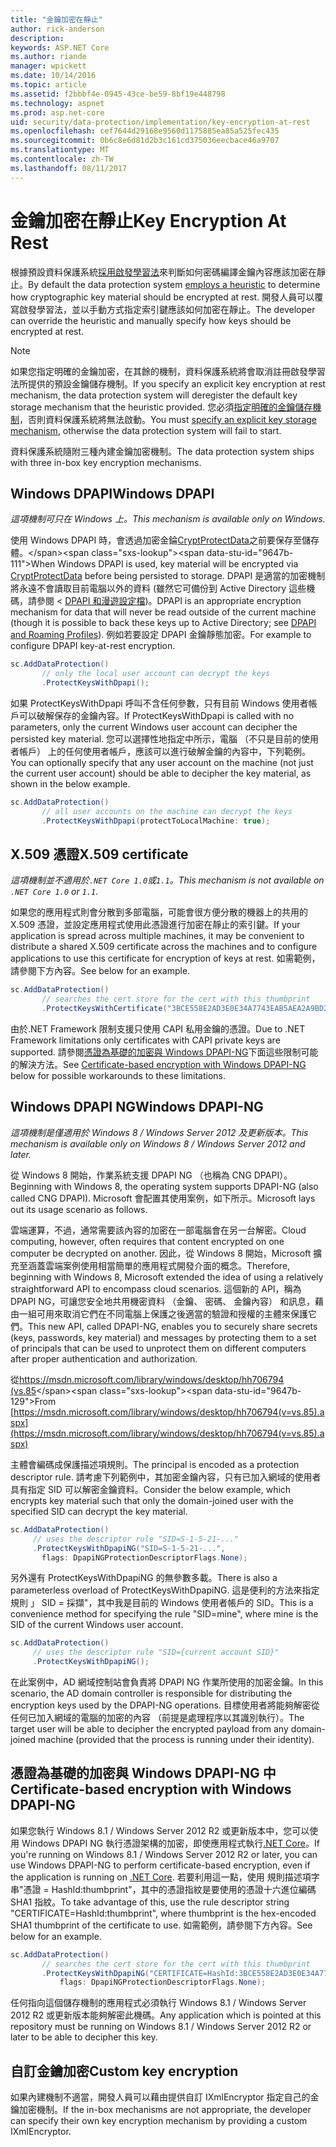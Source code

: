 ```yaml
---
title: "金鑰加密在靜止"
author: rick-anderson
description: 
keywords: ASP.NET Core
ms.author: riande
manager: wpickett
ms.date: 10/14/2016
ms.topic: article
ms.assetid: f2bbbf4e-0945-43ce-be59-8bf19e448798
ms.technology: aspnet
ms.prod: asp.net-core
uid: security/data-protection/implementation/key-encryption-at-rest
ms.openlocfilehash: cef7644d29168e9560d1175885ea85a525fec435
ms.sourcegitcommit: 0b6c8e6d81d2b3c161cd375036eecbace46a9707
ms.translationtype: MT
ms.contentlocale: zh-TW
ms.lasthandoff: 08/11/2017
---
```

# <a name="key-encryption-at-rest"></a><span data-ttu-id="9647b-103">金鑰加密在靜止</span><span class="sxs-lookup"><span data-stu-id="9647b-103">Key Encryption At Rest</span></span>

<a name=data-protection-implementation-key-encryption-at-rest></a>

<span data-ttu-id="9647b-104">根據預設資料保護系統[採用啟發學習法](../configuration/default-settings.md#data-protection-default-settings)來判斷如何密碼編譯金鑰內容應該加密在靜止。</span><span class="sxs-lookup"><span data-stu-id="9647b-104">By default the data protection system [employs a heuristic](../configuration/default-settings.md#data-protection-default-settings) to determine how cryptographic key material should be encrypted at rest.</span></span> <span data-ttu-id="9647b-105">開發人員可以覆寫啟發學習法，並以手動方式指定索引鍵應該如何加密在靜止。</span><span class="sxs-lookup"><span data-stu-id="9647b-105">The developer can override the heuristic and manually specify how keys should be encrypted at rest.</span></span>

> [!NOTE]
> <span data-ttu-id="9647b-106">如果您指定明確的金鑰加密，在其餘的機制，資料保護系統將會取消註冊啟發學習法所提供的預設金鑰儲存機制。</span><span class="sxs-lookup"><span data-stu-id="9647b-106">If you specify an explicit key encryption at rest mechanism, the data protection system will deregister the default key storage mechanism that the heuristic provided.</span></span> <span data-ttu-id="9647b-107">您必須[指定明確的金鑰儲存機制](key-storage-providers.md#data-protection-implementation-key-storage-providers)，否則資料保護系統將無法啟動。</span><span class="sxs-lookup"><span data-stu-id="9647b-107">You must [specify an explicit key storage mechanism](key-storage-providers.md#data-protection-implementation-key-storage-providers), otherwise the data protection system will fail to start.</span></span>

<a name=data-protection-implementation-key-encryption-at-rest-providers></a>

<span data-ttu-id="9647b-108">資料保護系統隨附三種內建金鑰加密機制。</span><span class="sxs-lookup"><span data-stu-id="9647b-108">The data protection system ships with three in-box key encryption mechanisms.</span></span>

## <a name="windows-dpapi"></a><span data-ttu-id="9647b-109">Windows DPAPI</span><span class="sxs-lookup"><span data-stu-id="9647b-109">Windows DPAPI</span></span>

<span data-ttu-id="9647b-110">*這項機制可只在 Windows 上。*</span><span class="sxs-lookup"><span data-stu-id="9647b-110">*This mechanism is available only on Windows.*</span></span>

<span data-ttu-id="9647b-111">使用 Windows DPAPI 時，會透過加密金錀[CryptProtectData](https://msdn.microsoft.com/library/windows/desktop/aa380261(v=vs.85).aspx)之前要保存至儲存體。</span><span class="sxs-lookup"><span data-stu-id="9647b-111">When Windows DPAPI is used, key material will be encrypted via [CryptProtectData](https://msdn.microsoft.com/library/windows/desktop/aa380261(v=vs.85).aspx) before being persisted to storage.</span></span> <span data-ttu-id="9647b-112">DPAPI 是適當的加密機制將永遠不會讀取目前電腦以外的資料 (雖然它可備份到 Active Directory 這些機碼，請參閱 < [DPAPI 和漫遊設定檔](https://support.microsoft.com/kb/309408/#6))。</span><span class="sxs-lookup"><span data-stu-id="9647b-112">DPAPI is an appropriate encryption mechanism for data that will never be read outside of the current machine (though it is possible to back these keys up to Active Directory; see [DPAPI and Roaming Profiles](https://support.microsoft.com/kb/309408/#6)).</span></span> <span data-ttu-id="9647b-113">例如若要設定 DPAPI 金鑰靜態加密。</span><span class="sxs-lookup"><span data-stu-id="9647b-113">For example to configure DPAPI key-at-rest encryption.</span></span>

```csharp
sc.AddDataProtection()
       // only the local user account can decrypt the keys
       .ProtectKeysWithDpapi();
   ```

<span data-ttu-id="9647b-114">如果 ProtectKeysWithDpapi 呼叫不含任何參數，只有目前 Windows 使用者帳戶可以破解保存的金鑰內容。</span><span class="sxs-lookup"><span data-stu-id="9647b-114">If ProtectKeysWithDpapi is called with no parameters, only the current Windows user account can decipher the persisted key material.</span></span> <span data-ttu-id="9647b-115">您可以選擇性地指定中所示，電腦 （不只是目前的使用者帳戶） 上的任何使用者帳戶，應該可以進行破解金鑰的內容中，下列範例。</span><span class="sxs-lookup"><span data-stu-id="9647b-115">You can optionally specify that any user account on the machine (not just the current user account) should be able to decipher the key material, as shown in the below example.</span></span>

```csharp
sc.AddDataProtection()
       // all user accounts on the machine can decrypt the keys
       .ProtectKeysWithDpapi(protectToLocalMachine: true);
   ```

## <a name="x509-certificate"></a><span data-ttu-id="9647b-116">X.509 憑證</span><span class="sxs-lookup"><span data-stu-id="9647b-116">X.509 certificate</span></span>

<span data-ttu-id="9647b-117">*這項機制並不適用於`.NET Core 1.0`或`1.1`。*</span><span class="sxs-lookup"><span data-stu-id="9647b-117">*This mechanism is not available on `.NET Core 1.0` or `1.1`.*</span></span>

<span data-ttu-id="9647b-118">如果您的應用程式則會分散到多部電腦，可能會很方便分散的機器上的共用的 X.509 憑證，並設定應用程式使用此憑證進行加密在靜止的索引鍵。</span><span class="sxs-lookup"><span data-stu-id="9647b-118">If your application is spread across multiple machines, it may be convenient to distribute a shared X.509 certificate across the machines and to configure applications to use this certificate for encryption of keys at rest.</span></span> <span data-ttu-id="9647b-119">如需範例，請參閱下方內容。</span><span class="sxs-lookup"><span data-stu-id="9647b-119">See below for an example.</span></span>

```csharp
sc.AddDataProtection()
       // searches the cert store for the cert with this thumbprint
       .ProtectKeysWithCertificate("3BCE558E2AD3E0E34A7743EAB5AEA2A9BD2575A0");
   ```

<span data-ttu-id="9647b-120">由於.NET Framework 限制支援只使用 CAPI 私用金鑰的憑證。</span><span class="sxs-lookup"><span data-stu-id="9647b-120">Due to .NET Framework limitations only certificates with CAPI private keys are supported.</span></span> <span data-ttu-id="9647b-121">請參閱[憑證為基礎的加密與 Windows DPAPI-NG](#data-protection-implementation-key-encryption-at-rest-dpapi-ng)下面這些限制可能的解決方法。</span><span class="sxs-lookup"><span data-stu-id="9647b-121">See [Certificate-based encryption with Windows DPAPI-NG](#data-protection-implementation-key-encryption-at-rest-dpapi-ng) below for possible workarounds to these limitations.</span></span>

<a name=data-protection-implementation-key-encryption-at-rest-dpapi-ng></a>

## <a name="windows-dpapi-ng"></a><span data-ttu-id="9647b-122">Windows DPAPI NG</span><span class="sxs-lookup"><span data-stu-id="9647b-122">Windows DPAPI-NG</span></span>

<span data-ttu-id="9647b-123">*這項機制是僅適用於 Windows 8 / Windows Server 2012 及更新版本。*</span><span class="sxs-lookup"><span data-stu-id="9647b-123">*This mechanism is available only on Windows 8 / Windows Server 2012 and later.*</span></span>

<span data-ttu-id="9647b-124">從 Windows 8 開始，作業系統支援 DPAPI NG （也稱為 CNG DPAPI）。</span><span class="sxs-lookup"><span data-stu-id="9647b-124">Beginning with Windows 8, the operating system supports DPAPI-NG (also called CNG DPAPI).</span></span> <span data-ttu-id="9647b-125">Microsoft 會配置其使用案例，如下所示。</span><span class="sxs-lookup"><span data-stu-id="9647b-125">Microsoft lays out its usage scenario as follows.</span></span>

   <span data-ttu-id="9647b-126">雲端運算，不過，通常需要該內容的加密在一部電腦會在另一台解密。</span><span class="sxs-lookup"><span data-stu-id="9647b-126">Cloud computing, however, often requires that content encrypted on one computer be decrypted on another.</span></span> <span data-ttu-id="9647b-127">因此，從 Windows 8 開始，Microsoft 擴充至涵蓋雲端案例使用相當簡單的應用程式開發介面的概念。</span><span class="sxs-lookup"><span data-stu-id="9647b-127">Therefore, beginning with Windows 8, Microsoft extended the idea of using a relatively straightforward API to encompass cloud scenarios.</span></span> <span data-ttu-id="9647b-128">這個新的 API，稱為 DPAPI NG，可讓您安全地共用機密資料 （金鑰、 密碼、 金鑰內容） 和訊息，藉由一組可用來取消它們在不同電腦上保護之後適當的驗證和授權的主體來保護它們。</span><span class="sxs-lookup"><span data-stu-id="9647b-128">This new API, called DPAPI-NG, enables you to securely share secrets (keys, passwords, key material) and messages by protecting them to a set of principals that can be used to unprotect them on different computers after proper authentication and authorization.</span></span>

   <span data-ttu-id="9647b-129">從[https://msdn.microsoft.com/library/windows/desktop/hh706794 (vs.85](https://msdn.microsoft.com/library/windows/desktop/hh706794(v=vs.85).aspx)</span><span class="sxs-lookup"><span data-stu-id="9647b-129">From [https://msdn.microsoft.com/library/windows/desktop/hh706794(v=vs.85).aspx](https://msdn.microsoft.com/library/windows/desktop/hh706794(v=vs.85).aspx)</span></span>

<span data-ttu-id="9647b-130">主體會編碼成保護描述項規則。</span><span class="sxs-lookup"><span data-stu-id="9647b-130">The principal is encoded as a protection descriptor rule.</span></span> <span data-ttu-id="9647b-131">請考慮下列範例中，其加密金鑰內容，只有已加入網域的使用者具有指定 SID 可以解密金鑰資料。</span><span class="sxs-lookup"><span data-stu-id="9647b-131">Consider the below example, which encrypts key material such that only the domain-joined user with the specified SID can decrypt the key material.</span></span>

```csharp
sc.AddDataProtection()
     // uses the descriptor rule "SID=S-1-5-21-..."
     .ProtectKeysWithDpapiNG("SID=S-1-5-21-...",
       flags: DpapiNGProtectionDescriptorFlags.None);
   ```

<span data-ttu-id="9647b-132">另外還有 ProtectKeysWithDpapiNG 的無參數多載。</span><span class="sxs-lookup"><span data-stu-id="9647b-132">There is also a parameterless overload of ProtectKeysWithDpapiNG.</span></span> <span data-ttu-id="9647b-133">這是便利的方法來指定規則 」 SID = 採擷"，其中我是目前的 Windows 使用者帳戶的 SID。</span><span class="sxs-lookup"><span data-stu-id="9647b-133">This is a convenience method for specifying the rule "SID=mine", where mine is the SID of the current Windows user account.</span></span>

```csharp
sc.AddDataProtection()
     // uses the descriptor rule "SID={current account SID}"
     .ProtectKeysWithDpapiNG();
   ```

<span data-ttu-id="9647b-134">在此案例中，AD 網域控制站會負責將 DPAPI NG 作業所使用的加密金鑰。</span><span class="sxs-lookup"><span data-stu-id="9647b-134">In this scenario, the AD domain controller is responsible for distributing the encryption keys used by the DPAPI-NG operations.</span></span> <span data-ttu-id="9647b-135">目標使用者將能夠解密從任何已加入網域的電腦的加密的內容 （前提是處理程序以其識別執行）。</span><span class="sxs-lookup"><span data-stu-id="9647b-135">The target user will be able to decipher the encrypted payload from any domain-joined machine (provided that the process is running under their identity).</span></span>

## <a name="certificate-based-encryption-with-windows-dpapi-ng"></a><span data-ttu-id="9647b-136">憑證為基礎的加密與 Windows DPAPI-NG 中</span><span class="sxs-lookup"><span data-stu-id="9647b-136">Certificate-based encryption with Windows DPAPI-NG</span></span>

<span data-ttu-id="9647b-137">如果您執行 Windows 8.1 / Windows Server 2012 R2 或更新版本中，您可以使用 Windows DPAPI NG 執行憑證架構的加密，即使應用程式執行[.NET Core](https://microsoft.com/net/core)。</span><span class="sxs-lookup"><span data-stu-id="9647b-137">If you're running on Windows 8.1 / Windows Server 2012 R2 or later, you can use Windows DPAPI-NG to perform certificate-based encryption, even if the application is running on [.NET Core](https://microsoft.com/net/core).</span></span> <span data-ttu-id="9647b-138">若要利用這一點，使用 規則描述項字串"憑證 = HashId:thumbprint"，其中的憑證指紋是要使用的憑證十六進位編碼 SHA1 指紋。</span><span class="sxs-lookup"><span data-stu-id="9647b-138">To take advantage of this, use the rule descriptor string "CERTIFICATE=HashId:thumbprint", where thumbprint is the hex-encoded SHA1 thumbprint of the certificate to use.</span></span> <span data-ttu-id="9647b-139">如需範例，請參閱下方內容。</span><span class="sxs-lookup"><span data-stu-id="9647b-139">See below for an example.</span></span>

```csharp
sc.AddDataProtection()
       // searches the cert store for the cert with this thumbprint
       .ProtectKeysWithDpapiNG("CERTIFICATE=HashId:3BCE558E2AD3E0E34A7743EAB5AEA2A9BD2575A0",
           flags: DpapiNGProtectionDescriptorFlags.None);
   ```

<span data-ttu-id="9647b-140">任何指向這個儲存機制的應用程式必須執行 Windows 8.1 / Windows Server 2012 R2 或更新版本能夠解密此機碼。</span><span class="sxs-lookup"><span data-stu-id="9647b-140">Any application which is pointed at this repository must be running on Windows 8.1 / Windows Server 2012 R2 or later to be able to decipher this key.</span></span>

## <a name="custom-key-encryption"></a><span data-ttu-id="9647b-141">自訂金鑰加密</span><span class="sxs-lookup"><span data-stu-id="9647b-141">Custom key encryption</span></span>

<span data-ttu-id="9647b-142">如果內建機制不適當，開發人員可以藉由提供自訂 IXmlEncryptor 指定自己的金鑰加密機制。</span><span class="sxs-lookup"><span data-stu-id="9647b-142">If the in-box mechanisms are not appropriate, the developer can specify their own key encryption mechanism by providing a custom IXmlEncryptor.</span></span>
